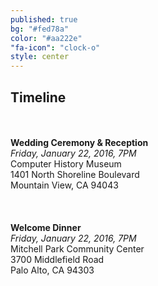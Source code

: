 ```yaml
---
published: true
bg: "#fed78a"
color: "#aa222e"
"fa-icon": "clock-o"
style: center
---
```

















## Timeline
<br><br>
**Wedding Ceremony & Reception**<br>
*Friday, January 22, 2016, 7PM*<br>
Computer History Museum<br>
1401 North Shoreline Boulevard<br>
Mountain View, CA 94043<br>
<br><br>    
**Welcome Dinner**<br>
*Friday, January 22, 2016, 7PM*<br>
Mitchell Park Community Center<br>
3700 Middlefield Road<br>
Palo Alto, CA 94303<br>

